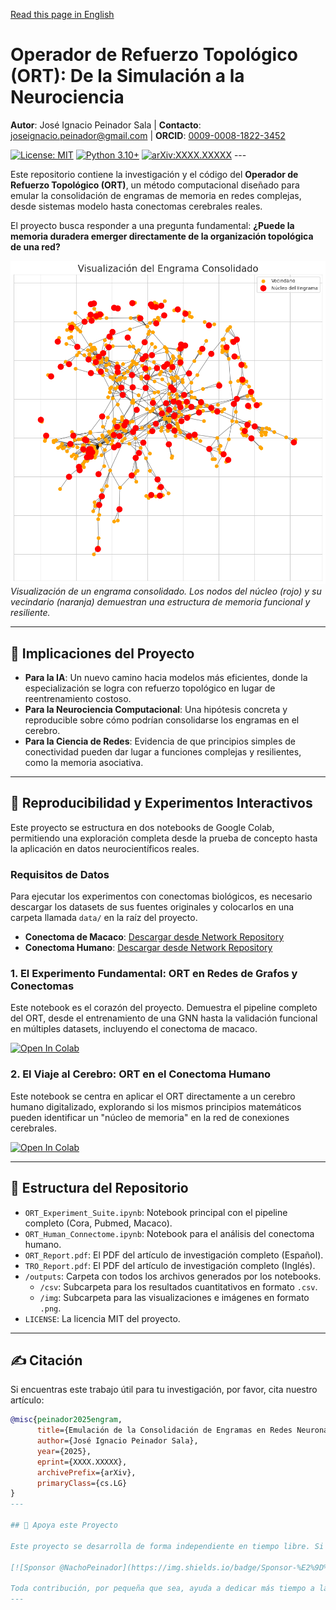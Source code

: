 [Read this page in English](README_EN.md)

# Operador de Refuerzo Topológico (ORT): De la Simulación a la Neurociencia

**Autor**: José Ignacio Peinador Sala | **Contacto**: [joseignacio.peinador@gmail.com](mailto:joseignacio.peinador@gmail.com) | **ORCID**: [0009-0008-1822-3452](https://orcid.org/0009-0008-1822-3452)

[![License: MIT](https://img.shields.io/badge/License-MIT-yellow.svg)](https://opensource.org/licenses/MIT)
[![Python 3.10+](https://img.shields.io/badge/python-3.10+-blue.svg)](https://www.python.org/downloads/)
[![arXiv:XXXX.XXXXX](https://img.shields.io/badge/arXiv-XXXX.XXXXX-b31b1b.svg)](https://arxiv.org/abs/XXXX.XXXXX) ---

Este repositorio contiene la investigación y el código del **Operador de Refuerzo Topológico (ORT)**, un método computacional diseñado para emular la consolidación de engramas de memoria en redes complejas, desde sistemas modelo hasta conectomas cerebrales reales.

El proyecto busca responder a una pregunta fundamental: **¿Puede la memoria duradera emerger directamente de la organización topológica de una red?**

![Engram Visualization](https://github.com/NachoPeinador/Topological-Reinforcement-Operator/blob/main/outputs/img/engrama_consolidado.png)
*Visualización de un engrama consolidado. Los nodos del núcleo (rojo) y su vecindario (naranja) demuestran una estructura de memoria funcional y resiliente.*

---

## 🎯 Implicaciones del Proyecto

* **Para la IA**: Un nuevo camino hacia modelos más eficientes, donde la especialización se logra con refuerzo topológico en lugar de reentrenamiento costoso.
* **Para la Neurociencia Computacional**: Una hipótesis concreta y reproducible sobre cómo podrían consolidarse los engramas en el cerebro.
* **Para la Ciencia de Redes**: Evidencia de que principios simples de conectividad pueden dar lugar a funciones complejas y resilientes, como la memoria asociativa.

---

## 🔬 Reproducibilidad y Experimentos Interactivos

Este proyecto se estructura en dos notebooks de Google Colab, permitiendo una exploración completa desde la prueba de concepto hasta la aplicación en datos neurocientíficos reales.

### **Requisitos de Datos**

Para ejecutar los experimentos con conectomas biológicos, es necesario descargar los datasets de sus fuentes originales y colocarlos en una carpeta llamada `data/` en la raíz del proyecto.

* **Conectoma de Macaco**: [Descargar desde Network Repository](https://networkrepository.com/bn-macaque-rhesus-cerebral-cortex-1.php)
* **Conectoma Humano**: [Descargar desde Network Repository](https://networkrepository.com/bn-human-BNU-1-0025890-session-1.php)

### **1. El Experimento Fundamental: ORT en Redes de Grafos y Conectomas**

Este notebook es el corazón del proyecto. Demuestra el pipeline completo del ORT, desde el entrenamiento de una GNN hasta la validación funcional en múltiples datasets, incluyendo el conectoma de macaco.

[![Open In Colab](https://colab.research.google.com/assets/colab-badge.svg)](ENLACE_A_TU_COLAB_ORT.ipynb)

### **2. El Viaje al Cerebro: ORT en el Conectoma Humano**

Este notebook se centra en aplicar el ORT directamente a un cerebro humano digitalizado, explorando si los mismos principios matemáticos pueden identificar un "núcleo de memoria" en la red de conexiones cerebrales.

[![Open In Colab](https://colab.research.google.com/assets/colab-badge.svg)](ENLACE_A_TU_COLAB_ORT_HUMAN.ipynb)

---

## 📂 Estructura del Repositorio

* `ORT_Experiment_Suite.ipynb`: Notebook principal con el pipeline completo (Cora, Pubmed, Macaco).
* `ORT_Human_Connectome.ipynb`: Notebook para el análisis del conectoma humano.
* `ORT_Report.pdf`: El PDF del artículo de investigación completo (Español).
* `TRO_Report.pdf`: El PDF del artículo de investigación completo (Inglés).
* `/outputs`: Carpeta con todos los archivos generados por los notebooks.
  * `/csv`: Subcarpeta para los resultados cuantitativos en formato `.csv`.
  * `/img`: Subcarpeta para las visualizaciones e imágenes en formato `.png`.
* `LICENSE`: La licencia MIT del proyecto.

---

## ✍️ Citación

Si encuentras este trabajo útil para tu investigación, por favor, cita nuestro artículo:

```bibtex
@misc{peinador2025engram,
      title={Emulación de la Consolidación de Engramas en Redes Neuronales mediante un Operador de Refuerzo Topológico}, 
      author={José Ignacio Peinador Sala},
      year={2025},
      eprint={XXXX.XXXXX},
      archivePrefix={arXiv},
      primaryClass={cs.LG}
}
---

## 💖 Apoya este Proyecto

Este proyecto se desarrolla de forma independiente en tiempo libre. Si encuentras este trabajo valioso y quieres apoyar su continuidad y la creación de nuevas investigaciones, puedes hacerlo a través de GitHub Sponsors.

[![Sponsor @NachoPeinador](https://img.shields.io/badge/Sponsor-%E2%9D%A4-%23db61a2.svg)](https://github.com/sponsors/NachoPeinador)

Toda contribución, por pequeña que sea, ayuda a dedicar más tiempo a la ciencia abierta. ¡Gracias!
---

